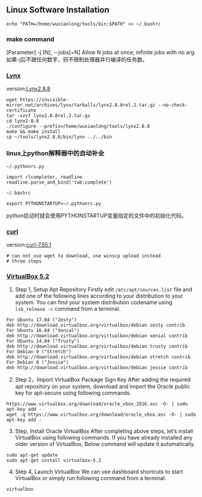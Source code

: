 ## Linux Software Installation
```
echo "PATH=/home/wuxiaolong/tools/bin:$PATH" >> ~/.bashrc
```
### make command
[Parameter]
-j [N], --jobs[=N]  Allow N jobs at once; infinite jobs with no arg.  
如果-j后不跟任何数字，则不限制处理器并行编译的任务数。
### [Lynx](http://lynx.browser.org/)
version:[Lynx2.8.8](https://invisible-mirror.net/archives/lynx/tarballs/lynx2.8.8rel.2.tar.gz)
```
wget https://invisible-mirror.net/archives/lynx/tarballs/lynx2.8.8rel.2.tar.gz --no-check-certificate
tar -xzvf lynx2.8.8rel.2.tar.gz
cd lynx2-8-8
./configure --prefix=/home/wuxiaolong/tools/lynx2.8.8
make && make install
cp ~/tools/lynx2.8.8/bin/lynx ../../bin
```

### linux上python解释器中的自动补全
`~/.pythonrc.py`
```
import rlcompleter, readline
readline.parse_and_bind('tab:complete')
```
`~/.bashrc`
```
export PYTHONSTARTUP=~/.pythonrc.py
```
python启动时就会使用PYTHONSTARTUP变量指定的文件中的初始化代码。

### [curl](https://curl.haxx.se/)
version:[curl-7.55.1](https://curl.haxx.se/download/curl-7.55.1.tar.gz)
```
# can not use wget to download, use winscp upload instead
# three steps
```

### [VirtualBox 5.2](https://www.virtualbox.org/)
1. Step 1, Setup Apt Repository
Firstly edit `/etc/apt/sources.list` file and add one of the following lines according to your distribution to your system. You can find your system distribution codename using `lsb_release -c` command from a terminal.
```
For Ubuntu 17.04 ("Zesty")
deb http://download.virtualbox.org/virtualbox/debian zesty contrib
For Ubuntu 16.04 ("Xenial")
deb http://download.virtualbox.org/virtualbox/debian xenial contrib
For Ubuntu 14.04 ("Trusty")
deb http://download.virtualbox.org/virtualbox/debian trusty contrib
For Debian 9 ("Stretch")
deb http://download.virtualbox.org/virtualbox/debian stretch contrib
For Debian 8 ("Jessie") 
deb http://download.virtualbox.org/virtualbox/debian jessie contrib
```

2. Step 2，Import VirtualBox Package Sign Key
After adding the required apt repository on your system, download and import the Oracle public key for apt-secure using following commands.
```
https://www.virtualbox.org/download/oracle_vbox_2016.asc -O- | sudo apt-key add -
wget -q https://www.virtualbox.org/download/oracle_vbox.asc -O- | sudo apt-key add -
```

3. Step, Install Oracle VirtualBox
After completing above steps, let’s install VirtualBox using following commands. If you have already installed any older version of VirtualBox, Below command will update it automatically.
```
sudo apt-get update
sudo apt-get install virtualbox-5.2
```

4. Step 4, Launch VirtualBox
We can use dashboard shortcuts to start VirtualBox or simply run following command from a terminal.
```
virtualbox
```